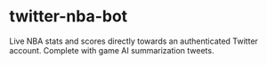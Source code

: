 # twitter-nba-bot
Live NBA stats and scores directly towards an authenticated Twitter account. Complete with game AI summarization tweets.
